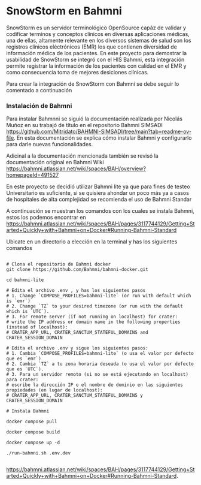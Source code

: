 # SnowStorm en Bahmni

SnowStorm es un servidor terminológico OpenSource capáz de validar y codificar terminos y conceptos clínicos en diversas aplicaciones médicas, una de ellas, altamente relevante en los diversos sístemas de salud son los registros clínicos eléctrónicos (EMR) los que contienen diversidad de información médica de los pacientes. En este proyecto para demostrar la usabilidad de SnowStorm se integró con el HIS Bahmni, esta integración permite registrar la información de los pacientes con calidad en el EMR y como consecuencia toma de mejores desiciones clínicas.

Para crear la integración de SnowStorm con Bahmni se debe seguir lo comentado a continuación

### Instalación de Bahmni

Para instalar Bahmnni se siguió la documentación realizada por Nicolás Muñoz en su trabajó de título en el repositorio Bahmni SIMSADI https://github.com/Mitridato/BAHMNI-SIMSADI/tree/main?tab=readme-ov-file. En esta documentación se explica cómo instalar Bahmni y configurarlo para darle nuevas funcionalidades.

Adicinal a la documentación mencionada también se revisó la documentación original en Bahmni Wiki https://bahmni.atlassian.net/wiki/spaces/BAH/overview?homepageId=491527

En este proyecto se decidió utilizar Bahmni lite ya que para fines de testeo Universitario es suficiente, si se quisiera ahondar un poco más ya a casos de hospitales de alta complejidad se recomienda el uso de Bahmni Standar


A continuación se muestran los comandos con los cuales se instala Bahmni, estos los podemos encontrar en https://bahmni.atlassian.net/wiki/spaces/BAH/pages/3117744129/Getting+Started+Quickly+with+Bahmni+on+Docker#Running-Bahmni-Standard

Ubicate en un directorio a elección en la terminal y has los siguientes comandos 
```

# Clona el repositorio de Bahmni docker
git clone https://github.com/Bahmni/bahmni-docker.git

cd bahmni-lite

# Edita el archivo .env , y has los siguientes pasos 
# 1. Change `COMPOSE_PROFILES=bahmni-lite` (or run with default which is `emr`)
# 2. Change `TZ` to your desired timezone (or run with the default which is `UTC`). 
# 3. For remote server (if not running on localhost) for crater:
# write the IP address or domain name in the following properties (instead of localhost): 
# CRATER_APP_URL, CRATER_SANCTUM_STATEFUL_DOMAINS and CRATER_SESSION_DOMAIN

# Edita el archivo .env y sigue los siguientes pasos:
# 1. Cambia `COMPOSE_PROFILES=bahmni-lite` (o usa el valor por defecto que es `emr`)
# 2. Cambia `TZ` a tu zona horaria deseada (o usa el valor por defecto que es `UTC`).
# 3. Para un servidor remoto (si no se está ejecutando en localhost) para crater:
# escribe la dirección IP o el nombre de dominio en las siguientes propiedades (en lugar de localhost):
# CRATER_APP_URL, CRATER_SANCTUM_STATEFUL_DOMAINS y CRATER_SESSION_DOMAIN

# Instala Bahmni

docker compose pull

docker compose build 

docker compose up -d

./run-bahmni.sh .env.dev


```




https://bahmni.atlassian.net/wiki/spaces/BAH/pages/3117744129/Getting+Started+Quickly+with+Bahmni+on+Docker#Running-Bahmni-Standard.




